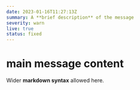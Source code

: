 ```yaml
---
date: 2023-01-16T11:27:13Z
summary: A **brief description** of the message
severity: warn
live: true
status: fixed
---
```

 
# main message content
 
Wider **markdown syntax** allowed here.